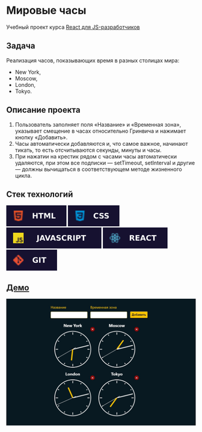 # Мировые часы

Учебный проект курса [React для JS-разработчиков](https://netology.ru/programs/react)

## **Задача**

Реализация часов, показывающих время в разных столицах мира:
* New York,
* Moscow,
* London,
* Tokyo.

## **Описание проекта**

1. Пользователь заполняет поля «Название» и «Временная зона», указывает смещение в часах относительно Гринвича и нажимает кнопку «Добавить».
2. Часы автоматически добавляются и, что самое важное, начинают тикать, то есть отсчитываются секунды, минуты и часы.
3. При нажатии на крестик рядом с часами часы автоматически удаляются, при этом все подписки — setTimeout, setInterval и другие — должны вычищаться в соответствующем методе жизненного цикла.
## **Стек технологий**
![HTML](./public/images/html.svg)
![CSS](./public/images/css.svg)
![JS](./public/images/js.svg)
![REACT](./public/images/react.svg)
![GIT](./public/images/git.svg)

## [**Демо**](https://watches-nine.vercel.app/)
![demo](./public/images/demo.jpg)